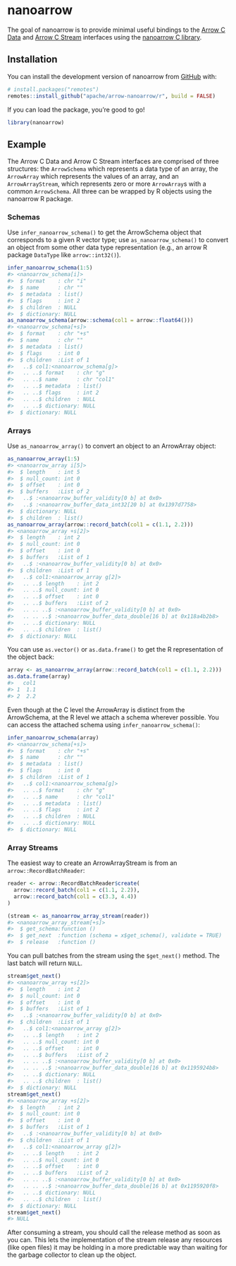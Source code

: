 
<!---
  Licensed to the Apache Software Foundation (ASF) under one
  or more contributor license agreements.  See the NOTICE file
  distributed with this work for additional information
  regarding copyright ownership.  The ASF licenses this file
  to you under the Apache License, Version 2.0 (the
  "License"); you may not use this file except in compliance
  with the License.  You may obtain a copy of the License at

    http://www.apache.org/licenses/LICENSE-2.0

  Unless required by applicable law or agreed to in writing,
  software distributed under the License is distributed on an
  "AS IS" BASIS, WITHOUT WARRANTIES OR CONDITIONS OF ANY
  KIND, either express or implied.  See the License for the
  specific language governing permissions and limitations
  under the License.
-->
<!-- README.md is generated from README.Rmd. Please edit that file -->

# nanoarrow

<!-- badges: start -->
<!-- badges: end -->

The goal of nanoarrow is to provide minimal useful bindings to the
[Arrow C Data](https://arrow.apache.org/docs/format/CDataInterface.html)
and [Arrow C
Stream](https://arrow.apache.org/docs/format/CStreamInterface.html)
interfaces using the [nanoarrow C
library](https://apache.github.io/arrow-nanoarrow/).

## Installation

You can install the development version of nanoarrow from
[GitHub](https://github.com/) with:

``` r
# install.packages("remotes")
remotes::install_github("apache/arrow-nanoarrow/r", build = FALSE)
```

If you can load the package, you’re good to go!

``` r
library(nanoarrow)
```

## Example

The Arrow C Data and Arrow C Stream interfaces are comprised of three
structures: the `ArrowSchema` which represents a data type of an array,
the `ArrowArray` which represents the values of an array, and an
`ArrowArrayStream`, which represents zero or more `ArrowArray`s with a
common `ArrowSchema`. All three can be wrapped by R objects using the
nanoarrow R package.

### Schemas

Use `infer_nanoarrow_schema()` to get the ArrowSchema object that
corresponds to a given R vector type; use `as_nanoarrow_schema()` to
convert an object from some other data type representation (e.g., an
arrow R package `DataType` like `arrow::int32()`).

``` r
infer_nanoarrow_schema(1:5)
#> <nanoarrow_schema[i]>
#>  $ format    : chr "i"
#>  $ name      : chr ""
#>  $ metadata  : list()
#>  $ flags     : int 2
#>  $ children  : NULL
#>  $ dictionary: NULL
as_nanoarrow_schema(arrow::schema(col1 = arrow::float64()))
#> <nanoarrow_schema[+s]>
#>  $ format    : chr "+s"
#>  $ name      : chr ""
#>  $ metadata  : list()
#>  $ flags     : int 0
#>  $ children  :List of 1
#>   ..$ col1:<nanoarrow_schema[g]>
#>   .. ..$ format    : chr "g"
#>   .. ..$ name      : chr "col1"
#>   .. ..$ metadata  : list()
#>   .. ..$ flags     : int 2
#>   .. ..$ children  : NULL
#>   .. ..$ dictionary: NULL
#>  $ dictionary: NULL
```

### Arrays

Use `as_nanoarrow_array()` to convert an object to an ArrowArray object:

``` r
as_nanoarrow_array(1:5)
#> <nanoarrow_array i[5]>
#>  $ length    : int 5
#>  $ null_count: int 0
#>  $ offset    : int 0
#>  $ buffers   :List of 2
#>   ..$ :<nanoarrow_buffer_validity[0 b] at 0x0>
#>   ..$ :<nanoarrow_buffer_data_int32[20 b] at 0x1397d7758>
#>  $ dictionary: NULL
#>  $ children  : list()
as_nanoarrow_array(arrow::record_batch(col1 = c(1.1, 2.2)))
#> <nanoarrow_array +s[2]>
#>  $ length    : int 2
#>  $ null_count: int 0
#>  $ offset    : int 0
#>  $ buffers   :List of 1
#>   ..$ :<nanoarrow_buffer_validity[0 b] at 0x0>
#>  $ children  :List of 1
#>   ..$ col1:<nanoarrow_array g[2]>
#>   .. ..$ length    : int 2
#>   .. ..$ null_count: int 0
#>   .. ..$ offset    : int 0
#>   .. ..$ buffers   :List of 2
#>   .. .. ..$ :<nanoarrow_buffer_validity[0 b] at 0x0>
#>   .. .. ..$ :<nanoarrow_buffer_data_double[16 b] at 0x118a4b2b8>
#>   .. ..$ dictionary: NULL
#>   .. ..$ children  : list()
#>  $ dictionary: NULL
```

You can use `as.vector()` or `as.data.frame()` to get the R
representation of the object back:

``` r
array <- as_nanoarrow_array(arrow::record_batch(col1 = c(1.1, 2.2)))
as.data.frame(array)
#>   col1
#> 1  1.1
#> 2  2.2
```

Even though at the C level the ArrowArray is distinct from the
ArrowSchema, at the R level we attach a schema wherever possible. You
can access the attached schema using `infer_nanoarrow_schema()`:

``` r
infer_nanoarrow_schema(array)
#> <nanoarrow_schema[+s]>
#>  $ format    : chr "+s"
#>  $ name      : chr ""
#>  $ metadata  : list()
#>  $ flags     : int 0
#>  $ children  :List of 1
#>   ..$ col1:<nanoarrow_schema[g]>
#>   .. ..$ format    : chr "g"
#>   .. ..$ name      : chr "col1"
#>   .. ..$ metadata  : list()
#>   .. ..$ flags     : int 2
#>   .. ..$ children  : NULL
#>   .. ..$ dictionary: NULL
#>  $ dictionary: NULL
```

### Array Streams

The easiest way to create an ArrowArrayStream is from an
`arrow::RecordBatchReader`:

``` r
reader <- arrow::RecordBatchReader$create(
  arrow::record_batch(col1 = c(1.1, 2.2)),
  arrow::record_batch(col1 = c(3.3, 4.4))
)

(stream <- as_nanoarrow_array_stream(reader))
#> <nanoarrow_array_stream[+s]>
#>  $ get_schema:function ()  
#>  $ get_next  :function (schema = x$get_schema(), validate = TRUE)  
#>  $ release   :function ()
```

You can pull batches from the stream using the `$get_next()` method. The
last batch will return `NULL`.

``` r
stream$get_next()
#> <nanoarrow_array +s[2]>
#>  $ length    : int 2
#>  $ null_count: int 0
#>  $ offset    : int 0
#>  $ buffers   :List of 1
#>   ..$ :<nanoarrow_buffer_validity[0 b] at 0x0>
#>  $ children  :List of 1
#>   ..$ col1:<nanoarrow_array g[2]>
#>   .. ..$ length    : int 2
#>   .. ..$ null_count: int 0
#>   .. ..$ offset    : int 0
#>   .. ..$ buffers   :List of 2
#>   .. .. ..$ :<nanoarrow_buffer_validity[0 b] at 0x0>
#>   .. .. ..$ :<nanoarrow_buffer_data_double[16 b] at 0x1195924b8>
#>   .. ..$ dictionary: NULL
#>   .. ..$ children  : list()
#>  $ dictionary: NULL
stream$get_next()
#> <nanoarrow_array +s[2]>
#>  $ length    : int 2
#>  $ null_count: int 0
#>  $ offset    : int 0
#>  $ buffers   :List of 1
#>   ..$ :<nanoarrow_buffer_validity[0 b] at 0x0>
#>  $ children  :List of 1
#>   ..$ col1:<nanoarrow_array g[2]>
#>   .. ..$ length    : int 2
#>   .. ..$ null_count: int 0
#>   .. ..$ offset    : int 0
#>   .. ..$ buffers   :List of 2
#>   .. .. ..$ :<nanoarrow_buffer_validity[0 b] at 0x0>
#>   .. .. ..$ :<nanoarrow_buffer_data_double[16 b] at 0x1195920f8>
#>   .. ..$ dictionary: NULL
#>   .. ..$ children  : list()
#>  $ dictionary: NULL
stream$get_next()
#> NULL
```

After consuming a stream, you should call the release method as soon as
you can. This lets the implementation of the stream release any
resources (like open files) it may be holding in a more predictable way
than waiting for the garbage collector to clean up the object.
